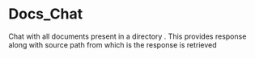 # Docs_Chat
Chat with all documents present in a directory . This provides response along with source path from which is the response is retrieved
